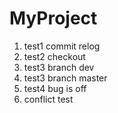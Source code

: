 # MyProject
1. test1 commit relog
2. test2 checkout
3. test3 branch dev
4. test3 branch master
5. test4 bug is off
6. conflict test